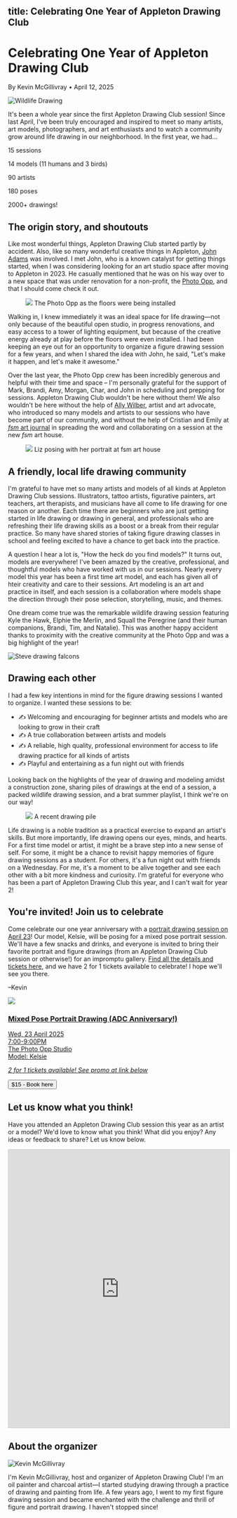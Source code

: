 title: Celebrating One Year of Appleton Drawing Club
----

<h1 class="text-5xl text-center mb-4">Celebrating One Year of Appleton Drawing Club</h1>
<p class="text-center text-xl">By Kevin McGillivray • April 12, 2025</p>

<img src="https://res.cloudinary.com/db5mnmxzn/image/upload/v1742585378/250226_ADCWildlifeDrawing_M4W_012_teyyz9.jpg" alt="Wildlife Drawing" class="block my-2" />

It's been a whole year since the first Appleton Drawing Club session! Since last April, I've been truly encouraged and inspired to meet so many artists, art models, photographers, and art enthusiasts and to watch a community grow around life drawing in our neighborhood. In the first year, we had...

<div class="font-bold text-2xl p-4 mb-4 text-green-900 text-center">
  <p><span class="text-4xl">15</span> sessions</p>
  <p><span class="text-4xl">14</span> models (11 humans and 3 birds)</p>
  <p><span class="text-4xl">90</span> artists</p>
  <p><span class="text-4xl">180</span> poses</p>
  <p><span class="text-4xl">2000+</span> drawings!</p>
</div>

## The origin story, and shoutouts

Like most wonderful things, Appleton Drawing Club started partly by accident. Also, like so many wonderful creative things in Appleton, [John Adams](https://www.thephotoopp.org/john) was involved. I met John, who is a known catalyst for getting things started, when I was considering looking for an art studio space after moving to Appleton in 2023. He casually mentioned that he was on his way over to a new space that was under renovation for a non-profit, the [Photo Opp](https://www.thephotoopp.org), and that I should come check it out.

<figure>
<img src="https://res.cloudinary.com/db5mnmxzn/image/upload/v1744482569/Screenshot_2025-04-12_at_1.28.49_PM_ecdhpc.png">
<caption>The Photo Opp as the floors were being installed</caption>
</figure>

Walking in, I knew immediately it was an ideal space for life drawing—not only because of the beautiful open studio, in progress renovations, and easy access to a tower of lighting equipment, but because of the creative energy already at play before the floors were even installed. I had been keeping an eye out for an opportunity to organize a figure drawing session for a few years, and when I shared the idea with John, he said, "Let's make it happen, and let's make it awesome."

Over the last year, the Photo Opp crew has been incredibly generous and helpful with their time and space – I'm personally grateful for the support of Mark, Brandi, Amy, Morgan, Char, and John in scheduling and prepping for sessions. Appleton Drawing Club wouldn't be here without them! We also wouldn't be here without the help of [Ally Wilber](https://allywilber.com), artist and art advocate, who introduced so many models and artists to our sessions who have become part of our community, and without the help of Cristian and Emily at [_fsm_ art journal](https://fsm.ink) in spreading the word and collaborating on a session at the new _fsm_ art house.

<figure>
  <img src="https://res.cloudinary.com/db5mnmxzn/image/upload/v1744483487/IMG_4064_lktmuv.jpg">
  <caption>Liz posing with her portrait at fsm art house</caption>
</figure>

## A friendly, local life drawing community

I'm grateful to have met so many artists and models of all kinds at Appleton Drawing Club sessions. Illustrators, tattoo artists, figurative painters, art teachers, art therapists, and musicians have all come to life drawing for one reason or another. Each time there are beginners who are just getting started in life drawing or drawing in general, and professionals who are refreshing their life drawing skills as a boost or a break from their regular practice. So many have shared stories of taking figure drawing classes in school and feeling excited to have a chance to get back into the practice.

A question I hear a lot is, "How the heck do you find models?" It turns out, models are everywhere! I've been amazed by the creative, professional, and thoughtful models who have worked with us in our sessions. Nearly every model this year has been a first time art model, and each has given all of hteir creativity and care to their sessions. Art modeling is an art and practice in itself, and each session is a collaboration where models shape the direction through their pose selection, storytelling, music, and themes.

One dream come true was the remarkable wildlife drawing session featuring Kyle the Hawk, Elphie the Merlin, and Squall the Peregrine (and their human companions, Brandi, Tim, and Natalie). This was another happy accident thanks to proximity with the creative community at the Photo Opp and was a big highlight of the year!

<img class="mb-4" src="https://res.cloudinary.com/db5mnmxzn/image/upload/v1744483259/250226_ADCWildlifeDrawing_M4W_018_pgee4x.jpg" alt="Steve drawing falcons">

## Drawing each other

I had a few key intentions in mind for the figure drawing sessions I wanted to organize. I wanted these sessions to be:

- ✍️ Welcoming and encouraging for beginner artists and models who are looking to grow in their craft
- ✍️ A true collaboration between artists and models
- ✍️ A reliable, high quality, professional environment for access to life drawing practice for all kinds of artists
- ✍️ Playful and entertaining as a fun night out with friends

Looking back on the highlights of the year of drawing and modeling amidst a construction zone, sharing piles of drawings at the end of a session, a packed wildlife drawing session, and a brat summer playlist, I think we're on our way!

<figure>
  <img src="https://res.cloudinary.com/db5mnmxzn/image/upload/v1744482942/IMG_5172_rpm48b.jpg">
  <caption>A recent drawing pile</caption>
</figure>

Life drawing is a noble tradition as a practical exercise to expand an artist's skills. But more importantly, life drawing opens our eyes, minds, and hearts. For a first time model or artist, it might be a brave step into a new sense of self. For some, it might be a chance to revisit happy memories of figure drawing sessions as a student. For others, it's a fun night out with friends on a Wednesday. For me, it's a moment to be alive together and see each other with a bit more kindness and curiosity. I'm grateful for everyone who has been a part of Appleton Drawing Club this year, and I can't wait for year 2!

## You're invited! Join us to celebrate

Come celebrate our one year anniversary with a [portrait drawing session on April 23](https://www.eventbrite.com/e/portrait-drawing-with-appleton-drawing-club-april-23-2025-tickets-1294900374879?aff=oddtdtcreator)! Our model, Kelsie, will be posing for a mixed pose portrait session. We'll have a few snacks and drinks, and everyone is invited to bring their favorite portrait and figure drawings (from an Appleton Drawing Club session or otherwise!) for an impromptu gallery. [Find all the details and tickets here](https://www.eventbrite.com/e/portrait-drawing-with-appleton-drawing-club-april-23-2025-tickets-1294900374879?aff=oddtdtcreator), and we have 2 for 1 tickets available to celebrate! I hope we'll see you there.

–Kevin

<div class="block shadow bg-white mb-4 max-w-64 mx-auto">
  <a class="block" target="_blank" href="https://www.eventbrite.com/e/1294900374879?aff=oddtdtcreator">
    <img src="https://res.cloudinary.com/db5mnmxzn/image/upload/c_fill,g_center,h_750,w_750/v1742399179/IMG_0498_hjcuyv.jpg">
    <div class="p-3">
      <h3>Mixed Pose Portrait Drawing (ADC Anniversary!)</h3>
      <p>Wed, 23 April 2025<br>7:00-9:00PM<br>The Photo Opp Studio<br>Model: Kelsie</p>
      <p><em>2 for 1 tickets available! See promo at link below</em></p>
      <button>$15 - Book here</button>
    </div>
  </a>
</div>

## Let us know what you think!

Have you attended an Appleton Drawing Club session this year as an artist or a model? We'd love to know what you think! What did you enjoy? Any ideas or feedback to share? Let us know below.

<iframe class="airtable-embed mb-4" src="https://airtable.com/embed/appZ8b20NKIBuFhjp/pagVRKhNtH6l3XYWQ/form" frameborder="0" onmousewheel="" width="100%" height="633" style="background: transparent; border: 1px solid #ccc;"></iframe>

## About the organizer

<img src="https://res.cloudinary.com/db5mnmxzn/image/upload/v1742585097/94efe12d-5c9e-44bd-bfbb-ed71bb7a4baf_rw_1920_q8jnsu.jpg" alt="Kevin McGillivray" class="rounded-full w-48 h-48 float-left mr-4 mb-2">

I'm Kevin McGillivray, host and organizer of Appleton Drawing Club! I'm an oil painter and charcoal artist—I started studying drawing through a practice of drawing and painting from life. A few years ago, I went to my first figure drawing session and became enchanted with the challenge and thrill of figure and portrait drawing. I haven't stopped since!


